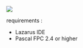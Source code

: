 [<img src="https://img.shields.io/badge/build%20with-Lazarus-red.svg">](https://www.lazarus-ide.org/)


requirements : 
* Lazarus IDE 
* Pascal FPC 2.4 or higher 


